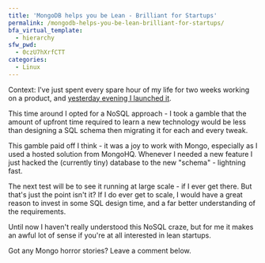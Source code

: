 ```yaml
---
title: 'MongoDB helps you be Lean - Brilliant for Startups'
permalink: /mongodb-helps-you-be-lean-brilliant-for-startups/
bfa_virtual_template:
  - hierarchy
sfw_pwd:
  - 0czU7hXrfCTT
categories:
  - Linux
---
```

Context: I've just spent every spare hour of my life for two weeks working on a product, and <a href="http://secure.minutemate.co.uk/minutes-and-data-usage-alerts/" target="_blank">yesterday evening I launched it</a>.

This time around I opted for a NoSQL approach - I took a gamble that the amount of upfront time required to learn a new technology would be less than designing a SQL schema then migrating it for each and every tweak.

This gamble paid off I think - it was a joy to work with Mongo, especially as I used a hosted solution from MongoHQ. Whenever I needed a new feature I just hacked the (currently tiny) database to the new "schema" - lightning fast.

The next test will be to see it running at large scale - if I ever get there. But that's just the point isn't it? If I do ever get to scale, I would have a great reason to invest in some SQL design time, and a far better understanding of the requirements.

Until now I haven't really understood this NoSQL craze, but for me it makes an awful lot of sense if you're at all interested in lean startups.

Got any Mongo horror stories? Leave a comment below.